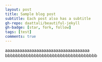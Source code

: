 ```yaml
---
layout: post
title: Sample blog post
subtitle: Each post also has a subtitle
gh-repo: daattali/beautiful-jekyll
gh-badge: [star, fork, follow]
tags: [test]
comments: true
---
```


aaaaaaaaaaaaaaaaaaaaaaaaaaaaaaaaaaa
bbbbbbbbbbbbbbbbbbbbbbbbbbbbbbbbbbb